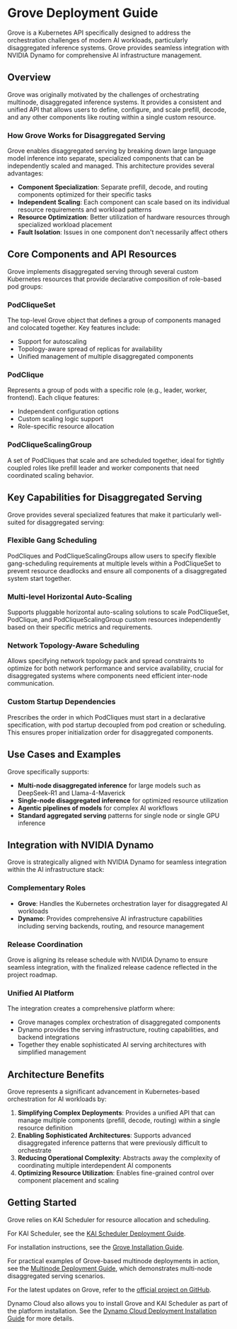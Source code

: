 # Grove Deployment Guide

Grove is a Kubernetes API specifically designed to address the orchestration challenges of modern AI workloads, particularly disaggregated inference systems. Grove provides seamless integration with NVIDIA Dynamo for comprehensive AI infrastructure management.

## Overview

Grove was originally motivated by the challenges of orchestrating multinode, disaggregated inference systems. It provides a consistent and unified API that allows users to define, configure, and scale prefill, decode, and any other components like routing within a single custom resource.

### How Grove Works for Disaggregated Serving

Grove enables disaggregated serving by breaking down large language model inference into separate, specialized components that can be independently scaled and managed. This architecture provides several advantages:

- **Component Specialization**: Separate prefill, decode, and routing components optimized for their specific tasks
- **Independent Scaling**: Each component can scale based on its individual resource requirements and workload patterns
- **Resource Optimization**: Better utilization of hardware resources through specialized workload placement
- **Fault Isolation**: Issues in one component don't necessarily affect others

## Core Components and API Resources

Grove implements disaggregated serving through several custom Kubernetes resources that provide declarative composition of role-based pod groups:

### PodCliqueSet
The top-level Grove object that defines a group of components managed and colocated together. Key features include:
- Support for autoscaling
- Topology-aware spread of replicas for availability
- Unified management of multiple disaggregated components

### PodClique
Represents a group of pods with a specific role (e.g., leader, worker, frontend). Each clique features:
- Independent configuration options
- Custom scaling logic support
- Role-specific resource allocation

### PodCliqueScalingGroup
A set of PodCliques that scale and are scheduled together, ideal for tightly coupled roles like prefill leader and worker components that need coordinated scaling behavior.

## Key Capabilities for Disaggregated Serving

Grove provides several specialized features that make it particularly well-suited for disaggregated serving:

### Flexible Gang Scheduling
PodCliques and PodCliqueScalingGroups allow users to specify flexible gang-scheduling requirements at multiple levels within a PodCliqueSet to prevent resource deadlocks and ensure all components of a disaggregated system start together.

### Multi-level Horizontal Auto-Scaling
Supports pluggable horizontal auto-scaling solutions to scale PodCliqueSet, PodClique, and PodCliqueScalingGroup custom resources independently based on their specific metrics and requirements.

### Network Topology-Aware Scheduling
Allows specifying network topology pack and spread constraints to optimize for both network performance and service availability, crucial for disaggregated systems where components need efficient inter-node communication.

### Custom Startup Dependencies
Prescribes the order in which PodCliques must start in a declarative specification, with pod startup decoupled from pod creation or scheduling. This ensures proper initialization order for disaggregated components.

## Use Cases and Examples

Grove specifically supports:

- **Multi-node disaggregated inference** for large models such as DeepSeek-R1 and Llama-4-Maverick
- **Single-node disaggregated inference** for optimized resource utilization
- **Agentic pipelines of models** for complex AI workflows
- **Standard aggregated serving** patterns for single node or single GPU inference

## Integration with NVIDIA Dynamo

Grove is strategically aligned with NVIDIA Dynamo for seamless integration within the AI infrastructure stack:

### Complementary Roles
- **Grove**: Handles the Kubernetes orchestration layer for disaggregated AI workloads
- **Dynamo**: Provides comprehensive AI infrastructure capabilities including serving backends, routing, and resource management

### Release Coordination
Grove is aligning its release schedule with NVIDIA Dynamo to ensure seamless integration, with the finalized release cadence reflected in the project roadmap.

### Unified AI Platform
The integration creates a comprehensive platform where:
- Grove manages complex orchestration of disaggregated components
- Dynamo provides the serving infrastructure, routing capabilities, and backend integrations
- Together they enable sophisticated AI serving architectures with simplified management

## Architecture Benefits

Grove represents a significant advancement in Kubernetes-based orchestration for AI workloads by:

1. **Simplifying Complex Deployments**: Provides a unified API that can manage multiple components (prefill, decode, routing) within a single resource definition
2. **Enabling Sophisticated Architectures**: Supports advanced disaggregated inference patterns that were previously difficult to orchestrate
3. **Reducing Operational Complexity**: Abstracts away the complexity of coordinating multiple interdependent AI components
4. **Optimizing Resource Utilization**: Enables fine-grained control over component placement and scaling

## Getting Started

Grove relies on KAI Scheduler for resource allocation and scheduling.

For KAI Scheduler, see the [KAI Scheduler Deployment Guide](https://github.com/NVIDIA/KAI-Scheduler).

For installation instructions, see the [Grove Installation Guide](https://github.com/NVIDIA/grove/blob/main/docs/installation.md).

For practical examples of Grove-based multinode deployments in action, see the [Multinode Deployment Guide](./deployment/multinode-deployment.md), which demonstrates multi-node disaggregated serving scenarios.

For the latest updates on Grove, refer to the [official project on GitHub](https://github.com/NVIDIA/grove).

Dynamo Cloud also allows you to install Grove and KAI Scheduler as part of the platform installation. See the [Dynamo Cloud Deployment Installation Guide](./installation_guide.md) for more details.